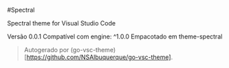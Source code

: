 #Spectral

Spectral theme for Visual Studio Code

Versão 0.0.1
Compatível com engine: ^1.0.0
Empacotado em theme-spectral

> Autogerado por (go-vsc-theme)[https://github.com/NSAlbuquerque/go-vsc-theme].